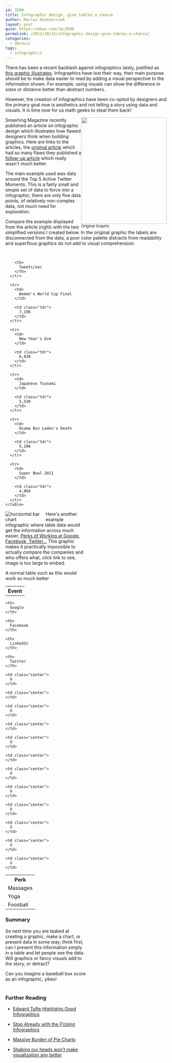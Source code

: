 ```yaml
---
id: 3590
title: Infographic design, give tables a chance
author: Marcus Kazmierczak
layout: post
guid: https://mkaz.com/?p=3590
permalink: /2011/10/23/infographic-design-give-tables-a-chance/
categories:
  - dataviz
tags:
  - infographics
---
```

There has been a recent backlash against infographics lately, justified as [this graphic illustrates][1]. Infographics have lost their way, their main purpose should be to make data easier to read by adding a visual perspective to the information shown. For example, using visuals can show the difference in sizes or distance better than abstract numbers.

However, the creation of infographics have been co-opted by designers and the primary goal now is aesthetics and not telling a story using data and visuals. It is time now for us math geeks to steal them back!

<div style="float:right">
  <img style="float:right" src="/img/tweet-o-meter-uptodatenew.gif" width="267" height="333" /><br /> <small>Original Graphic</small>
</div>

Smashing Magazine recently published an article on infographic design which illustrates how flawed designers think when building graphics. Here are links to the articles, the [original article][2] which had so many flaws they published a [follow-up article][3] which really wasn't much better.

The main example used was data around the Top 5 Active Twitter Moments. This is a fairly small and simple set of data to force into a infographic; there are only five data points, of relatively non-complex data, not much need for exploration.

Compare the example displayed from the article (right) with the two simplified versions I created below. In the original graphic the labels are disconnected from the data, a poor color palette distracts from readability and superflous graphics do not add to visual comprehension.  
<br clear="all" />

<div class="clear">
  <div style="float:left;width:50%">
    <table class="datatable">
      <tr>
        <th>
          Event
        </th>
        
        <th>
          Tweets/sec
        </th>
      </tr>
      
      <tr>
        <td>
          Women's World Cup Final
        </td>
        
        <td class="tdr">
          7,196
        </td>
      </tr>
      
      <tr>
        <td>
          New Year's Eve
        </td>
        
        <td class="tdr">
          6,939
        </td>
      </tr>
      
      <tr>
        <td>
          Japanese Tsunami
        </td>
        
        <td class="tdr">
          5,530
        </td>
      </tr>
      
      <tr>
        <td>
          Osama Bin Laden's Death
        </td>
        
        <td class="tdr">
          5,106
        </td>
      </tr>
      
      <tr>
        <td>
          Super Bowl 2011
        </td>
        
        <td class="tdr">
          4,064
        </td>
      </tr>
    </table>
  </div>
  
  <div style="float:left;width:50%">
    <img src="/img/tweets_per_second.png" title="Tweets per second" alt="horizontal bar chart" />
  </div>
</div>

Here's another example infographic where table data would get the information across much easier, [Perks of Working at Google, Facebook, Twitter&#8230;][4] This graphic makes it practically impossible to actually compare the companies and who offers what, click link to see, image is too large to embed.

A normal table such as this would work so much better

<table class="datatable">
  <tr>
    <th>
      Perk
    </th>
    
    <th>
      Google
    </th>
    
    <th>
      Facebook
    </th>
    
    <th>
      LinkedIn
    </th>
    
    <th>
      Twitter
    </th>
  </tr>
  
  <tr>
    <td>
      Massages
    </td>
    
    <td class="center">
      X
    </td>
    
    <td class="center">
    </td>
    
    <td class="center">
      X
    </td>
    
    <td class="center">
    </td>
  </tr>
  
  <tr>
    <td>
      Yoga
    </td>
    
    <td class="center">
      X
    </td>
    
    <td class="center">
    </td>
    
    <td class="center">
      X
    </td>
    
    <td class="center">
      X
    </td>
  </tr>
  
  <tr>
    <td>
      Foosball
    </td>
    
    <td class="center">
      X
    </td>
    
    <td class="center">
      X
    </td>
    
    <td class="center">
      X
    </td>
    
    <td class="center">
      X
    </td>
  </tr>
</table>



### Summary

So next time you are tasked at creating a graphic, make a chart, or present data in some way; think first, can I present this information simply in a table and let people see the data. Will graphics or fancy visuals add to the story, or detract?

Can you imagine a baseball box score as an infographic, yikes!  
<br clear="all" />

### Further Reading

  * [Edward Tufte Highlights Good Infographics][5]

  * [Stop Already with the F!cking Infographics][6]

  * [Massive Burden of Pie Charts][7]

  * [Shaking our heads won’t make visualization any better][8]

 [1]: http://www.nytimes.com/interactive/2011/10/09/magazine/09-mag-direstraits.html
 [2]: http://www.smashingmagazine.com/2011/10/14/the-dos-and-donts-of-infographic-design/
 [3]: http://www.smashingmagazine.com/2011/10/21/the-do%E2%80%99s-and-don%E2%80%99ts-of-infographic-design-revisited/
 [4]: http://mashable.com/2011/10/17/google-facebook-twitter-linkedin-perks-infographic/
 [5]: http://www.edwardtufte.com/bboard/q-and-a-fetch-msg?msg_id=0002w4&topic_id=1&topic=
 [6]: http://gizmodo.com/5846087/stop-already-with-the-fcking-infographics
 [7]: http://junkcharts.typepad.com/junk_charts/2011/10/the-massive-burden-of-pie-charts.html
 [8]: http://fellinlovewithdata.com/reflections/shaking-heads